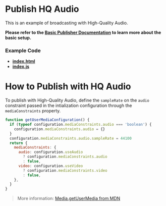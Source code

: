 # Publish HQ Audio

This is an example of broadcasting with High-Quality Audio.

**Please refer to the [Basic Publisher Documentation](../publish/README.md) to learn more about the basic setup.**

### Example Code

- **[index.html](index.html)**
- **[index.js](index.js)**

# How to Publish with HQ Audio

To publish with High-Quality Audio, define the `sampleRate` on the `audio` constraint passed in the intialization configuration through the `mediaConstraints` property.

```js
function getUserMediaConfiguration() {
  if (typeof configuration.mediaConstraints.audio === 'boolean') {
    configuration.mediaConstraints.audio = {}
  }
  configuration.mediaConstraints.audio.sampleRate = 44100
  return {
    mediaConstraints: {
      audio: configuration.useAudio
        ? configuration.mediaConstraints.audio
        : false,
      video: configuration.useVideo
        ? configuration.mediaConstraints.video
        : false,
    },
  }
}
```

> More information: [Media.getUserMedia from MDN](https://developer.mozilla.org/en-US/docs/Web/API/MediaDevices/getUserMedia)

